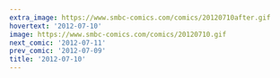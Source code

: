 ```yaml
---
extra_image: https://www.smbc-comics.com/comics/20120710after.gif
hovertext: '2012-07-10'
image: https://www.smbc-comics.com/comics/20120710.gif
next_comic: '2012-07-11'
prev_comic: '2012-07-09'
title: '2012-07-10'
---
```


